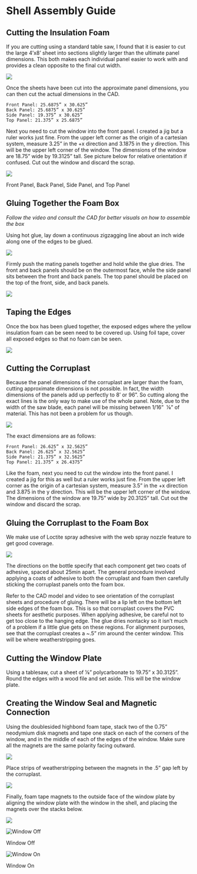 # Shell Assembly Guide

## Cutting the Insulation Foam

If you are cutting using a standard table saw, I found that it is easier to cut the large 4’x8’ sheet into sections slightly larger than the ultimate panel dimensions. This both makes each individual panel easier to work with and provides a clean opposite to the final cut width.

![](./images/shell-assembly-guide/cutting-insulation-foam.png)

Once the sheets have been cut into the approximate panel dimensions, you can then cut the actual dimensions in the CAD.

```
Front Panel: 25.6875” x 30.625”
Back Panel: 25.6875” x 30.625”
Side Panel: 19.375” x 30.625”
Top Panel: 21.375” x 25.6875”
```

Next you need to cut the window into the front panel. I created a jig but a ruler works just fine. From the upper left corner as the origin of a cartesian system, measure 3.25” in the +x direction and 3.1875 in the ­y direction. This will be the upper left corner of the window. The dimensions of the window are 18.75” wide by 19.3125” tall. See picture below for relative orientation if confused. Cut out the window and discard the scrap.

![](./images/shell-assembly-guide/cut-front-window.png)

Front Panel, Back Panel, Side Panel, and Top Panel

## Gluing Together the Foam Box

*Follow the video and consult the CAD for better visuals on how to assemble the box*

Using hot glue, lay down a continuous zigzagging line about an inch wide along one of the edges to be glued.

![](./images/shell-assembly-guide/gluing-foam-box.png)

Firmly push the mating panels together and hold while the glue dries. The front and back panels should be on the outermost face, while the side panel sits between the front and back panels. The top panel should be placed on the top of the front, side, and back panels.

![](./images/shell-assembly-guide/gluing-foam-box2.png)

## Taping the Edges

Once the box has been glued together, the exposed edges where the yellow insulation foam can be seen need to be covered up. Using foil tape, cover all exposed edges so that no foam can be seen.

![](./images/shell-assembly-guide/taping-edges.png)

## Cutting the Corruplast

Because the panel dimensions of the corruplast are larger than the foam, cutting approximate dimensions is not possible. In fact, the width dimensions of the panels add up perfectly to 8’ or 96”. So cutting along the exact lines is the only way to make use of the whole panel. Note, due to the width of the saw blade, each panel will be missing between 1/16” ­ 1⁄8” of material. This has not been a problem for us though.

![](./images/shell-assembly-guide/cutting-corruplast.png)

The exact dimensions are as follows:

```
Front Panel: 26.625” x 32.5625”
Back Panel: 26.625” x 32.5625”
Side Panel: 21.375” x 32.5625”
Top Panel: 21.375” x 26.4375”
```

Like the foam, next you need to cut the window into the front panel. I created a jig for this as well but a ruler works just fine. From the upper left corner as the origin of a cartesian system, measure 3.5” in the +x direction and 3.875 in the ­y direction. This will be the upper left corner of the window. The dimensions of the window are 19.75” wide by 20.3125” tall. Cut out the window and discard the scrap.

## Gluing the Corruplast to the Foam Box

We make use of Loctite spray adhesive with the web spray nozzle feature to get good coverage.

![](./images/shell-assembly-guide/loctite.png)

The directions on the bottle specify that each component get two coats of adhesive, spaced about 2­5min apart. The general procedure involved applying a coats of adhesive to both the corruplast and foam then carefully sticking the corruplast panels onto the foam box.

Refer to the CAD model and video to see orientation of the corruplast sheets and procedure of gluing. There will be a lip left on the bottom left side edges of the foam box. This is so that corruplast covers the PVC sheets for aesthetic purposes. When applying adhesive, be careful not to get too close to the hanging edge. The glue dries non­tacky so it isn’t much of a problem if a little glue gets on these regions. For alignment purposes, see that the corruplast creates a ~.5” rim around the center window. This will be where weatherstripping goes.

## Cutting the Window Plate

Using a tablesaw, cut a sheet of 1⁄8” polycarbonate to 19.75” x 30.3125”. Round the edges with a wood file and set aside. This will be the window plate.

## Creating the Window Seal and Magnetic Connection

Using the double­sided high­bond foam tape, stack two of the 0.75” neodymium disk magnets and tape one stack on each of the corners of the window, and in the middle of each of the edges of the window. Make sure all the magnets are the same polarity facing outward.

![](./images/shell-assembly-guide/window-seal1.png)

Place strips of weatherstripping between the magnets in the .5” gap left by the corruplast.

![](./images/shell-assembly-guide/window-seal2.png)

Finally, foam tape magnets to the outside face of the window plate by aligning the window plate with the window in the shell, and placing the magnets over the stacks below.

![](./images/shell-assembly-guide/window-seal3.png)

![Window Off](./images/shell-assembly-guide/window-off.png)

Window Off

![Window On](./images/shell-assembly-guide/window-on.png)

Window On
